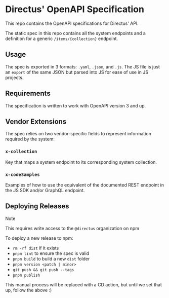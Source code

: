 # Directus' OpenAPI Specification

This repo contains the OpenAPI specifications for Directus' API.

The static spec in this repo contains all the system endpoints and a definition for a generic `/items/{collection}` endpoint.

## Usage

The spec is exported in 3 formats: `.yaml`, `.json`, and `.js`. The JS file is just an `export` of the same JSON but parsed into JS for ease of use in JS projects.

## Requirements

The specification is written to work with OpenAPI version 3 and up.

## Vendor Extensions

The spec relies on two vendor-specific fields to represent information required by the system:

### `x-collection`

Key that maps a system endpoint to its corresponding system collection. 

### `x-codeSamples`

Examples of how to use the equivalent of the documented REST endpoint in the JS SDK and/or GraphQL endpoint.

## Deploying Releases

> [!NOTE]
> This requires write access to the `@directus` organization on npm

To deploy a new release to npm:

- `rm -rf dist` if it exists
- `pnpm lint` to ensure the spec is valid
- `pnpm build` to build a new `dist` folder
- `pnpm version <patch | minor>`
- `git push && git push --tags`
- `pnpm publish`

This manual process will be replaced with a CD action, but until we set that up, follow the above :) 
